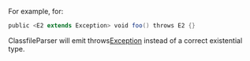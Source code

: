 For example, for:

```scala
public <E2 extends Exception> void foo() throws E2 {}
```

ClassfileParser will emit throws[Exception](classOf[java.lang.Exception]) instead of a correct existential type.

